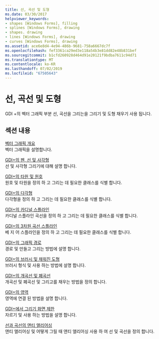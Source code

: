 ```yaml
---
title: 선, 곡선 및 도형
ms.date: 03/30/2017
helpviewer_keywords:
- shapes [Windows Forms], filling
- splines [Windows Forms], drawing
- shapes. drawing
- lines [Windows Forms], drawing
- curves [Windows Forms], drawing
ms.assetid: ace6e8d4-4e94-486b-9681-758a6667dc7f
ms.openlocfilehash: fef3361ca29ed3e118a54b3e81dd82e48b831bef
ms.sourcegitcommit: b1cfd260928d464d91e20121f9bdba7611c94d71
ms.translationtype: MT
ms.contentlocale: ko-KR
ms.lasthandoff: 07/02/2019
ms.locfileid: "67505643"
---
```

# <a name="lines-curves-and-shapes"></a>선, 곡선 및 도형
GDI +의 벡터 그래픽 부분 선, 곡선을 그리는을 그리기 및 도형 채우기 사용 됩니다.  
  
## <a name="in-this-section"></a>섹션 내용  
 [벡터 그래픽 개요](vector-graphics-overview.md)  
 벡터 그래픽을 설명합니다.  
  
 [GDI+의 펜, 선 및 사각형](pens-lines-and-rectangles-in-gdi.md)  
 선 및 사각형 그리기에 대해 설명 합니다.  
  
 [GDI+의 타원 및 원호](ellipses-and-arcs-in-gdi.md)  
 원호 및 타원을 정의 하 고 그리는 데 필요한 클래스를 식별 합니다.  
  
 [GDI+의 다각형](polygons-in-gdi.md)  
 다각형을 정의 하 고 그리는 데 필요한 클래스를 식별 합니다.  
  
 [GDI+의 카디널 스플라인](cardinal-splines-in-gdi.md)  
 카디널 스플라인 곡선을 정의 하 고 그리는 데 필요한 클래스를 식별 합니다.  
  
 [GDI+의 3차원 곡선 스플라인](bezier-splines-in-gdi.md)  
 베 지 어 스플라인을 정의 하 고 그리는 데 필요한 클래스를 식별 합니다.  
  
 [GDI+의 그래픽 경로](graphics-paths-in-gdi.md)  
 경로 및 만들고 그리는 방법에 설명 합니다.  
  
 [GDI+의 브러시 및 채워진 도형](brushes-and-filled-shapes-in-gdi.md)  
 브러시 형식 및 사용 하는 방법에 설명 합니다.  
  
 [GDI+의 개곡선 및 폐곡선](open-and-closed-curves-in-gdi.md)  
 개곡선 및 폐곡선 및 그리고를 채우는 방법을 정의 합니다.  
  
 [GDI+의 영역](regions-in-gdi.md)  
 영역에 연결 된 방법을 설명 합니다.  
  
 [GDI+에서 그리기 화면 제한](restricting-the-drawing-surface-in-gdi.md)  
 자르기 및 사용 하는 방법을 설명 합니다.  
  
 [선과 곡선의 앤티 앨리어싱](antialiasing-with-lines-and-curves.md)  
 앤티 앨리어싱 및 어떻게 그릴 때 앤티 앨리어싱 사용 하 여 선 및 곡선을 정의 합니다.
